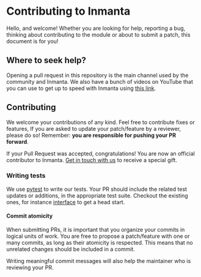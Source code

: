 # Contributing to Inmanta

Hello, and welcome! Whether you are looking for help, reporting a bug,
thinking about contributing to the module or about to submit a patch, this
document is for you!

## Where to seek help?

Opening a pull request in this repository is the main channel used by the
community and Inmanta.
We also have a bunch of videos on YouTube that you can use to get up to speed with Inmanta using [this link](https://www.youtube.com/watch?v=l_ClsJG-BNQ&list=PL8UgC-AkgG7ZfqzTBpBYh_Uiou8SsjHaW).

## Contributing

We welcome your contributions of any kind. Feel free to contribute fixes or features,
If you are asked to update your patch/feature by a reviewer, please do so! Remember:
**you are responsible for pushing your PR forward**.

If your Pull Request was accepted, congratulations!
You are now an official contributor to Inmanta. [Get in touch with us](code@inmanta.com) to receive
a special gift.

### Writing tests

We use [pytest](https://docs.pytest.org/en/7.1.x/contents.html) to write our tests. Your PR should include the related test updates or additions, in the appropriate test suite.
Checkout the existing ones, for instance [interface](/tests/test_interface.py) to get a head start.

#### Commit atomicity

When submitting PRs, it is important that you organize your commits in
logical units of work. You are free to propose a patch/feature with one or many
commits, as long as their atomicity is respected. This means that no unrelated
changes should be included in a commit.

Writing meaningful commit messages will also help the maintainer who is reviewing your PR.
